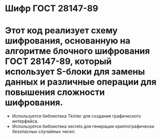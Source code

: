 # Шифр ГОСТ 28147-89
# Этот код реализует схему шифрования, основанную на алгоритме блочного шифрования ГОСТ 28147-89, который использует S-блоки для замены данных и различные операции для повышения сложности шифрования. 
* Используется библиотека Tkinter для создания графического интерфейса.
* Используется библиотека secrets для генерации криптографически безопасных случайных чисел.
